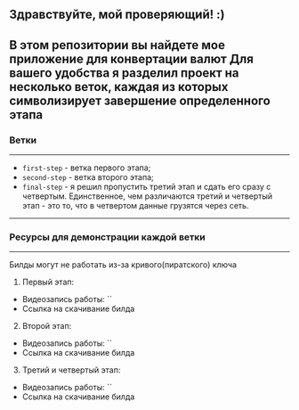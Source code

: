 Здравствуйте, мой проверяющий! :)
---
В этом репозитории вы найдете мое приложение для конвертации валют
Для вашего удобства я разделил проект на несколько веток, каждая из которых символизирует завершение определенного этапа
---------
### Ветки
----------

 - `first-step` - ветка первого этапа;
 - `second-step` - ветка второго этапа;
 - `final-step` - я решил пропустить третий этап и сдать его сразу с четвертым. Единственное, чем различаются третий и четвертый этап - это то, что в четвертом данные грузятся через сеть.

 ---
 ### Ресурсы для демонстрации каждой ветки
 ---

 Билды могут не работать из-за кривого(пиратского) ключа

 1) Первый этап:
 - Видеозапись работы: ``
 - Ссылка на скачивание билда
 2) Второй этап:
 - Видеозапись работы: ``
 - Ссылка на скачивание билда
 3) Третий и четвертый этап:
 - Видеозапись работы: ``
 - Ссылка на скачивание билда